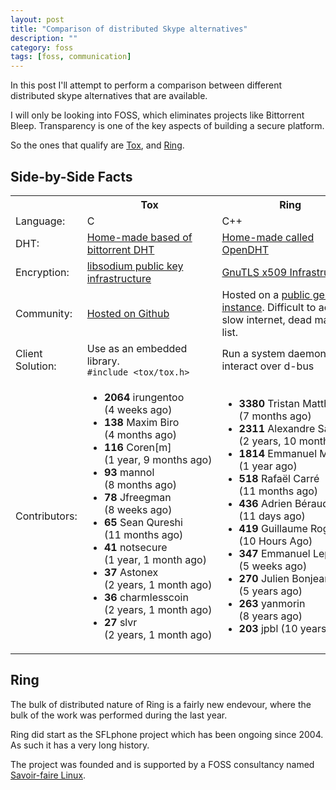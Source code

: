 ```yaml
---
layout: post
title: "Comparison of distributed Skype alternatives"
description: ""
category: foss
tags: [foss, communication]
---
```


In this post I'll attempt to perform a comparison between different distributed
skype alternatives that are available.

I will only be looking into FOSS, which eliminates projects like Bittorrent
Bleep.
Transparency is one of the key aspects of building a secure platform.

So the ones that qualify are [Tox](https://tox.chat), and
[Ring](https://ring.cx).

<!-- more -->

## Side-by-Side Facts

<table class="comparison">
  <tr>
    <th></th>
    <th width="50%">Tox</th>
    <th width="50%">Ring</th>
  </tr>
  <tr>
    <td class="row-title">Language:</td>
    <td>C</td>
    <td>C++</td>
  </tr>
  <tr>
    <td class="row-title">DHT:</td>
    <td>
      <a href="https://github.com/irungentoo/toxcore/blob/master/docs/updates/DHT.md">Home-made based of bittorrent DHT</a>
    </td>
    <td>
      <a href="https://github.com/savoirfairelinux/opendht">Home-made called OpenDHT</a>
    </td>
  </tr>
  <tr>
    <td class="row-title">Encryption:</td>
    <td>
      <a href="http://doc.libsodium.org/public-key_cryptography/index.html">libsodium public key infrastructure</a>
    </td>
    <td>
      <a href="http://www.gnutls.org/manual/html_node/X509-certificate-API.html">GnuTLS x509 Infrastructure</a>
    </td>
  </tr>
  <tr>
    <td class="row-title">Community:</td>
    <td><a href="https://github.com/irungentoo/toxcore">Hosted on Github</a></td>
    <td>Hosted on a <a href="https://gerrit-ring.savoirfairelinux.com/#/q/status:open">public gerrit instance</a>. Difficult to access, slow internet, dead mailing list.</td>
  </tr>
  <tr>
    <td class="row-title">Client Solution:</td>
    <td>
      Use as an embedded library.<br />
      <code>#include&nbsp;&lt;tox/tox.h&gt;</code>
    </td>
    <td>Run a system daemon and interact over d-bus</td>
  </tr>
  <tr>
    <td class="row-title">Contributors:</td>
    <td>
      <ul>
        <li><b>2064</b>&nbsp;irungentoo (4&nbsp;weeks&nbsp;ago)</li>
        <li><b>138</b>&nbsp;Maxim&nbsp;Biro (4&nbsp;months&nbsp;ago)</li>
        <li><b>116</b>&nbsp;Coren[m] (1&nbsp;year,&nbsp;9&nbsp;months&nbsp;ago)</li>
        <li><b>93</b>&nbsp;mannol (8&nbsp;months&nbsp;ago)</li>
        <li><b>78</b>&nbsp;Jfreegman (8&nbsp;weeks&nbsp;ago)</li>
        <li><b>65</b>&nbsp;Sean&nbsp;Qureshi (11&nbsp;months&nbsp;ago)</li>
        <li><b>41</b>&nbsp;notsecure (1&nbsp;year,&nbsp;1&nbsp;month&nbsp;ago)</li>
        <li><b>37</b>&nbsp;Astonex (2&nbsp;years,&nbsp;1&nbsp;month&nbsp;ago)</li>
        <li><b>36</b>&nbsp;charmlesscoin (2&nbsp;years,&nbsp;1&nbsp;month&nbsp;ago)</li>
        <li><b>27</b>&nbsp;slvr (2&nbsp;years,&nbsp;1&nbsp;month&nbsp;ago)</li>
      </ul>
    </td>
    <td>
      <ul>
        <li><b>3380</b>&nbsp;Tristan&nbsp;Matthews (7&nbsp;months&nbsp;ago)</li>
        <li><b>2311</b>&nbsp;Alexandre&nbsp;Savard (2&nbsp;years,&nbsp;10&nbsp;months&nbsp;ago)</li>
        <li><b>1814</b>&nbsp;Emmanuel&nbsp;Milou (1&nbsp;year&nbsp;ago)</li>
        <li><b>518</b>&nbsp;Rafaël&nbsp;Carré (11&nbsp;months&nbsp;ago)</li>
        <li><b>436</b>&nbsp;Adrien&nbsp;Béraud (11&nbsp;days&nbsp;ago)</li>
        <li><b>419</b>&nbsp;Guillaume&nbsp;Roguez (10&nbsp;Hours&nbsp;Ago)</li>
        <li><b>347</b>&nbsp;Emmanuel&nbsp;Lepage (5&nbsp;weeks&nbsp;ago)</li>
        <li><b>270</b>&nbsp;Julien&nbsp;Bonjean (5&nbsp;years&nbsp;ago)</li>
        <li><b>263</b>&nbsp;yanmorin (8&nbsp;years&nbsp;ago)</li>
        <li><b>203</b>&nbsp;jpbl (10&nbsp;years&nbsp;ago)</li>
      </ul>
    </td>
  </tr>
</table>

## Ring

The bulk of distributed nature of Ring is a fairly new endevour, where the bulk
of the work was performed during the last year.

Ring did start as the SFLphone project which has been ongoing since 2004. As
such it has a very long history.

The project was founded and is supported by a FOSS consultancy named
[Savoir-faire Linux](https://www.savoirfairelinux.com/en/).
